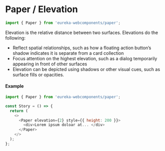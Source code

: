# Paper / Elevation

```js
import { Paper } from 'eureka-webcomponents/paper';
```

<!-- Brief summary of what the component is, and what it's for. -->

Elevation is the relative distance between two surfaces.
Elevations do the following:

- Reflect spatial relationships, such as how a floating action button’s shadow indicates it is separate from a card collection
- Focus attention on the highest elevation, such as a dialog temporarily appearing in front of other surfaces
- Elevation can be depicted using shadows or other visual cues, such as surface fills or opacities.

<!-- STORY -->

#### Example

```js
import { Paper } from 'eureka-webcomponents/paper';

const Story = () => {
  return (
    <>
      <Paper elevation={2} style={{ height: 200 }}>
        <div>Lorem ipsum doloar at... </div>
      </Paper>
    </>
  );
};
```

<!-- STORY HIDE START -->

<!-- STORY HIDE END -->
